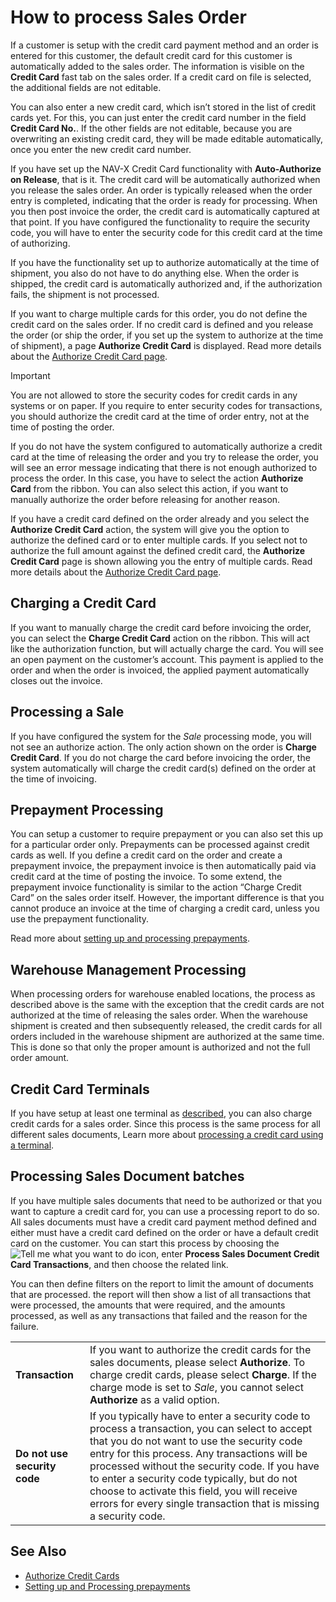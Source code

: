# How to process Sales Order

If a customer is setup with the credit card payment method and an order is entered for this customer, the default credit card for this customer is automatically added to the sales order. The information is visible on the **Credit Card** fast tab on the sales order. If a credit card on file is selected, the additional fields are not editable.

You can also enter a new credit card, which isn’t stored in the list of credit cards yet. For this, you can just enter the credit card number in the field **Credit Card No.**. If the other fields are not editable, because you are overwriting an existing credit card, they will be made editable automatically, once you enter the new credit card number.

If you have set up the NAV-X Credit Card functionality with **Auto-Authorize on Release**,  that is it. The credit card will be automatically authorized when you release the sales order. An order is typically released when the order entry is completed, indicating that the order is ready for processing. When you then post invoice the order, the credit card is automatically captured at that point. If you have configured the functionality to require the security code, you will have to enter the security code for this credit card at the time of authorizing.

If you have the functionality set up to authorize automatically at the time of shipment, you also do not have to do anything else. When the order is shipped, the credit card is automatically authorized and, if the authorization fails, the shipment is not processed.

If you want to charge multiple cards for this order, you do not define the credit card on the sales order. If no credit card is defined and you release the order (or ship the order, if you set up the system to authorize at the time of shipment), a page **Authorize Credit Card** is displayed. Read more details about the [Authorize Credit Card page](page-authorize-credit-card.md).

> [!IMPORTANT]
> You are not allowed to store the security codes for credit cards in any systems or on paper. If you require to enter security codes for transactions, you should authorize the credit card at the time of order entry, not at the time of posting the order.

If you do not have the system configured to automatically authorize a credit card at the time of releasing the order and you try to release the order, you will see an error message indicating that there is not enough authorized to process the order. In this case, you have to select the action **Authorize Card** from the ribbon. You can also select this action, if you want to manually authorize the order before releasing for another reason.

If you have a credit card defined on the order already and you select the **Authorize Credit Card** action, the system will give you the option to authorize the defined card or to enter multiple cards. If you select not to authorize the full amount against the defined credit card, the **Authorize Credit Card** page is shown allowing you the entry of multiple cards. Read more details about the [Authorize Credit Card page](page-authorize-credit-card.md).

## Charging a Credit Card

If you want to manually charge the credit card before invoicing the order, you can select the **Charge Credit Card** action on the ribbon. This will act like the authorization function, but will actually charge the card. You will see an open payment on the customer’s account. This payment is applied to the order and when the order is invoiced, the applied payment automatically closes out the invoice.

## Processing a Sale

If you have configured the system for the *Sale* processing mode, you will not see an authorize action. The only action shown on the order is **Charge Credit Card**. If you do not charge the card before invoicing the order, the system automatically will charge the credit card(s) defined on the order at the time of invoicing.

## Prepayment Processing

You can setup a customer to require prepayment or you can also set this up for a particular order only. Prepayments can be processed against credit cards as well. If you define a credit card on the order and create a prepayment invoice, the prepayment invoice is then automatically paid via credit card at the time of posting the invoice. To some extend, the prepayment invoice functionality is similar to the action “Charge Credit Card” on the sales order itself. However, the important difference is that you cannot produce an invoice at the time of charging a credit card, unless you use the prepayment functionality.

Read more about [setting up and processing prepayments](https://docs.microsoft.com/en-us/dynamics365/business-central/finance-how-to-create-prepayment-invoices).

## Warehouse Management Processing

When processing orders for warehouse enabled locations, the process as described above is the same with the exception that the credit cards are not authorized at the time of releasing the sales order. When the warehouse shipment is created and then subsequently released, the credit cards for all orders included in the warehouse shipment are authorized at the same time. This is done so that only the proper amount is authorized and not the full order amount.

## Credit Card Terminals

If you have setup at least one terminal as [described](terminal-setup.md), you can also charge credit cards for a sales order. Since this process is the same process for all different sales documents, Learn more about [processing a credit card using a terminal](process-terminals.md).

## Processing Sales Document batches

If you have multiple sales documents that need to be authorized or that you want to capture a credit card for, you can use a processing report to do so. All sales documents must have a credit card payment method defined and either must have a credit card defined on the order or have a default credit card on the customer. You can start this process by choosing the ![Tell me what you want to do](/images/magnifying-glass.gif) icon, enter **Process Sales Document Credit Card Transactions**, and then choose the related link.

You can then define filters on the report to limit the amount of documents that are processed. the report will then show a list of all transactions that were processed, the amounts that were required, and the amounts processed, as well as any transactions that failed and the reason for the failure.

|                              |                                                                                                                            |
|------------------------------|----------------------------------------------------------------------------------------------------------------------------|
| **Transaction**              | If you want to authorize the credit cards for the sales documents, please select **Authorize**. To charge credit cards, please select **Charge**. If the charge mode is set to *Sale*, you cannot select **Authorize** as a valid option. |
| **Do not use security code** | If you typically have to enter a security code to process a transaction, you can select to accept that you do not want to use the security code entry for this process. Any transactions will be processed without the security code. If you have to enter a security code typically, but do not choose to activate this field, you will receive errors for every single transaction that is missing a security code. |

## See Also

- [Authorize Credit Cards](page-authorize-credit-card.md)
- [Setting up and Processing prepayments](https://docs.microsoft.com/en-us/dynamics365/business-central/finance-how-to-create-prepayment-invoices)
